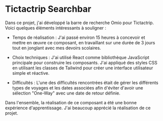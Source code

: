 # Tictactrip Searchbar

Dans ce projet, j'ai développé la barre de recherche Omio pour Tictactrip. Voici quelques éléments intéressants à souligner :

- Temps de réalisation : J'ai passé environ 15 heures à concevoir et mettre en œuvre ce composant, en travaillant sur une durée de 3 jours tout en jonglant avec mes devoirs scolaires.

- Choix techniques : J'ai utilisé React comme bibliothèque JavaScript principale pour construire les composants. J'ai appliqué des styles CSS en utilisant les classes de Tailwind pour créer une interface utilisateur simple et réactive.

- Difficultés : L'une des difficultés rencontrées était de gérer les différents types de voyages et les dates associées afin d'éviter d'avoir une sélection "One-Way" avec une date de retour définie.

Dans l'ensemble, la réalisation de ce composant a été une bonne expérience d'apprentissage. J'ai beaucoup apprécié la réalisation de ce projet.
